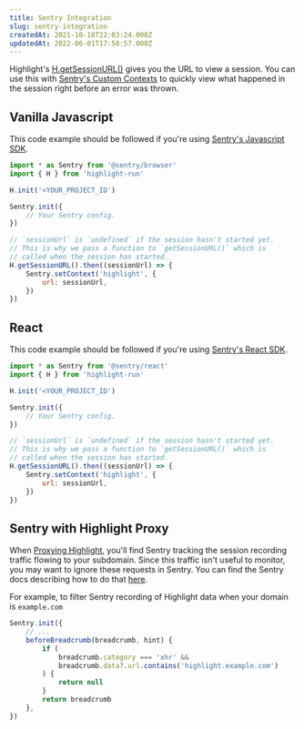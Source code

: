 ```yaml
---
title: Sentry Integration
slug: sentry-integration
createdAt: 2021-10-18T22:03:24.000Z
updatedAt: 2022-06-01T17:58:57.000Z
---
```


Highlight's [H.getSessionURL()](/sdk/client#Hget-session-url) gives you the URL to view a session. You can use this with [Sentry's Custom Contexts](https://docs.sentry.io/platforms/javascript/enriching-events/context/) to quickly view what happened in the session right before an error was thrown.

## Vanilla Javascript

This code example should be followed if you're using [Sentry's Javascript SDK](https://docs.sentry.io/platforms/javascript/).

```javascript
import * as Sentry from '@sentry/browser'
import { H } from 'highlight-run'

H.init('<YOUR_PROJECT_ID')

Sentry.init({
	// Your Sentry config.
})

// `sessionUrl` is `undefined` if the session hasn't started yet.
// This is why we pass a function to `getSessionURL()` which is
// called when the session has started.
H.getSessionURL().then((sessionUrl) => {
	Sentry.setContext('highlight', {
		url: sessionUrl,
	})
})
```

## React

This code example should be followed if you're using [Sentry's React SDK](https://docs.sentry.io/platforms/javascript/guides/react/enriching-events/context/).

```javascript
import * as Sentry from '@sentry/react'
import { H } from 'highlight-run'

H.init('<YOUR_PROJECT_ID')

Sentry.init({
	// Your Sentry config.
})

// `sessionUrl` is `undefined` if the session hasn't started yet.
// This is why we pass a function to `getSessionURL()` which is
// called when the session has started.
H.getSessionURL().then((sessionUrl) => {
	Sentry.setContext('highlight', {
		url: sessionUrl,
	})
})
```

## Sentry with Highlight Proxy

When [Proxying Highlight](/tips/proxying-highlight), you'll find Sentry tracking the session recording traffic flowing to your subdomain. Since this traffic isn't useful to monitor, you may want to ignore these requests in Sentry. You can find the Sentry docs describing how to do that [here](https://docs.sentry.io/platforms/javascript/enriching-events/breadcrumbs/#customize-breadcrumbs).

For example, to filter Sentry recording of Highlight data when your domain is `example.com`

```javascript
Sentry.init({
	// ...
	beforeBreadcrumb(breadcrumb, hint) {
		if (
			breadcrumb.category === 'xhr' &&
			breadcrumb.data?.url.contains('highlight.example.com')
		) {
			return null
		}
		return breadcrumb
	},
})
```

